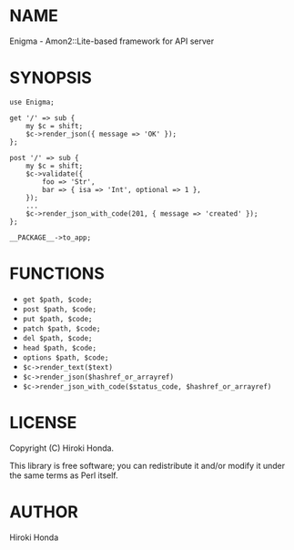 # NAME

Enigma - Amon2::Lite-based framework for API server

# SYNOPSIS

    use Enigma;
    
    get '/' => sub {
        my $c = shift;
        $c->render_json({ message => 'OK' });
    };
    
    post '/' => sub {
        my $c = shift;
        $c->validate({
            foo => 'Str',
            bar => { isa => 'Int', optional => 1 },
        });
        ...
        $c->render_json_with_code(201, { message => 'created' });
    };
    
    __PACKAGE__->to_app;

# FUNCTIONS

- `get $path, $code;`
- `post $path, $code;`
- `put $path, $code;`
- `patch $path, $code;`
- `del $path, $code;`
- `head $path, $code;`
- `options $path, $code;`
- `$c->render_text($text)`
- `$c->render_json($hashref_or_arrayref)`
- `$c->render_json_with_code($status_code, $hashref_or_arrayref)`

# LICENSE

Copyright (C) Hiroki Honda.

This library is free software; you can redistribute it and/or modify
it under the same terms as Perl itself.

# AUTHOR

Hiroki Honda 
